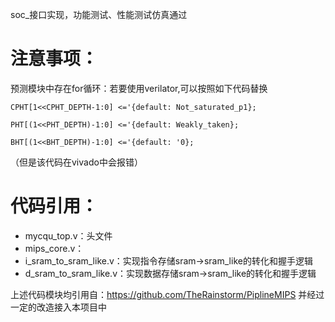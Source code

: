 soc_接口实现，功能测试、性能测试仿真通过

# 注意事项：
预测模块中存在for循环：若要使用verilator,可以按照如下代码替换
````
CPHT[1<<CPHT_DEPTH-1:0] <='{default: Not_saturated_p1};

PHT[(1<<PHT_DEPTH)-1:0] <='{default: Weakly_taken};

BHT[(1<<BHT_DEPTH)-1:0] <='{default: '0};
````
（但是该代码在vivado中会报错）

# 代码引用：
* mycqu_top.v：头文件
* mips_core.v：
* i_sram_to_sram_like.v：实现指令存储sram->sram_like的转化和握手逻辑
* d_sram_to_sram_like.v：实现数据存储sram->sram_like的转化和握手逻辑

上述代码模块均引用自：https://github.com/TheRainstorm/PiplineMIPS
并经过一定的改造接入本项目中

